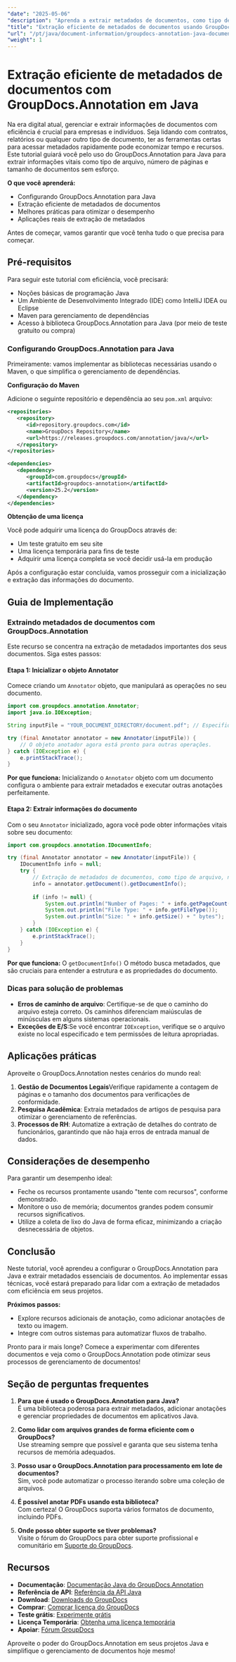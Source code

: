 ```yaml
---
"date": "2025-05-06"
"description": "Aprenda a extrair metadados de documentos, como tipo de arquivo, número de páginas e tamanho, usando o GroupDocs.Annotation para Java. Aprimore sua gestão de documentos com extração eficiente de informações."
"title": "Extração eficiente de metadados de documentos usando GroupDocs.Annotation em Java"
"url": "/pt/java/document-information/groupdocs-annotation-java-document-info-extraction/"
"weight": 1
---
```


# Extração eficiente de metadados de documentos com GroupDocs.Annotation em Java

Na era digital atual, gerenciar e extrair informações de documentos com eficiência é crucial para empresas e indivíduos. Seja lidando com contratos, relatórios ou qualquer outro tipo de documento, ter as ferramentas certas para acessar metadados rapidamente pode economizar tempo e recursos. Este tutorial guiará você pelo uso do GroupDocs.Annotation para Java para extrair informações vitais como tipo de arquivo, número de páginas e tamanho de documentos sem esforço.

**O que você aprenderá:**
- Configurando GroupDocs.Annotation para Java
- Extração eficiente de metadados de documentos
- Melhores práticas para otimizar o desempenho
- Aplicações reais de extração de metadados

Antes de começar, vamos garantir que você tenha tudo o que precisa para começar.

## Pré-requisitos

Para seguir este tutorial com eficiência, você precisará:
- Noções básicas de programação Java
- Um Ambiente de Desenvolvimento Integrado (IDE) como IntelliJ IDEA ou Eclipse
- Maven para gerenciamento de dependências
- Acesso à biblioteca GroupDocs.Annotation para Java (por meio de teste gratuito ou compra)

### Configurando GroupDocs.Annotation para Java

Primeiramente: vamos implementar as bibliotecas necessárias usando o Maven, o que simplifica o gerenciamento de dependências.

**Configuração do Maven**

Adicione o seguinte repositório e dependência ao seu `pom.xml` arquivo:

```xml
<repositories>
   <repository>
      <id>repository.groupdocs.com</id>
      <name>GroupDocs Repository</name>
      <url>https://releases.groupdocs.com/annotation/java/</url>
   </repository>
</repositories>

<dependencies>
   <dependency>
      <groupId>com.groupdocs</groupId>
      <artifactId>groupdocs-annotation</artifactId>
      <version>25.2</version>
   </dependency>
</dependencies>
```

**Obtenção de uma licença**

Você pode adquirir uma licença do GroupDocs através de:
- Um teste gratuito em seu site
- Uma licença temporária para fins de teste
- Adquirir uma licença completa se você decidir usá-la em produção

Após a configuração estar concluída, vamos prosseguir com a inicialização e extração das informações do documento.

## Guia de Implementação

### Extraindo metadados de documentos com GroupDocs.Annotation

Este recurso se concentra na extração de metadados importantes dos seus documentos. Siga estes passos:

#### Etapa 1: Inicializar o objeto Annotator

Comece criando um `Annotator` objeto, que manipulará as operações no seu documento.

```java
import com.groupdocs.annotation.Annotator;
import java.io.IOException;

String inputFile = "YOUR_DOCUMENT_DIRECTORY/document.pdf"; // Especifique o caminho do seu arquivo aqui

try (final Annotator annotator = new Annotator(inputFile)) {
    // O objeto anotador agora está pronto para outras operações.
} catch (IOException e) {
    e.printStackTrace();
}
```

**Por que funciona:** Inicializando o `Annotator` objeto com um documento configura o ambiente para extrair metadados e executar outras anotações perfeitamente.

#### Etapa 2: Extrair informações do documento

Com o seu `Annotator` inicializado, agora você pode obter informações vitais sobre seu documento:

```java
import com.groupdocs.annotation.IDocumentInfo;

try (final Annotator annotator = new Annotator(inputFile)) {
    IDocumentInfo info = null;
    try {
        // Extração de metadados de documentos, como tipo de arquivo, número de páginas e tamanho.
        info = annotator.getDocument().getDocumentInfo();
        
        if (info != null) {
            System.out.println("Number of Pages: " + info.getPageCount());
            System.out.println("File Type: " + info.getFileType());
            System.out.println("Size: " + info.getSize() + " bytes");
        }
    } catch (IOException e) {
        e.printStackTrace();
    }
}
```

**Por que funciona:** O `getDocumentInfo()` O método busca metadados, que são cruciais para entender a estrutura e as propriedades do documento.

### Dicas para solução de problemas

- **Erros de caminho de arquivo**: Certifique-se de que o caminho do arquivo esteja correto. Os caminhos diferenciam maiúsculas de minúsculas em alguns sistemas operacionais.
- **Exceções de E/S**:Se você encontrar `IOException`, verifique se o arquivo existe no local especificado e tem permissões de leitura apropriadas.

## Aplicações práticas

Aproveite o GroupDocs.Annotation nestes cenários do mundo real:
1. **Gestão de Documentos Legais**Verifique rapidamente a contagem de páginas e o tamanho dos documentos para verificações de conformidade.
2. **Pesquisa Acadêmica**: Extraia metadados de artigos de pesquisa para otimizar o gerenciamento de referências.
3. **Processos de RH**: Automatize a extração de detalhes do contrato de funcionários, garantindo que não haja erros de entrada manual de dados.

## Considerações de desempenho

Para garantir um desempenho ideal:
- Feche os recursos prontamente usando "tente com recursos", conforme demonstrado.
- Monitore o uso de memória; documentos grandes podem consumir recursos significativos.
- Utilize a coleta de lixo do Java de forma eficaz, minimizando a criação desnecessária de objetos.

## Conclusão

Neste tutorial, você aprendeu a configurar o GroupDocs.Annotation para Java e extrair metadados essenciais de documentos. Ao implementar essas técnicas, você estará preparado para lidar com a extração de metadados com eficiência em seus projetos.

**Próximos passos:**
- Explore recursos adicionais de anotação, como adicionar anotações de texto ou imagem.
- Integre com outros sistemas para automatizar fluxos de trabalho.

Pronto para ir mais longe? Comece a experimentar com diferentes documentos e veja como o GroupDocs.Annotation pode otimizar seus processos de gerenciamento de documentos!

## Seção de perguntas frequentes

1. **Para que é usado o GroupDocs.Annotation para Java?**  
   É uma biblioteca poderosa para extrair metadados, adicionar anotações e gerenciar propriedades de documentos em aplicativos Java.

2. **Como lidar com arquivos grandes de forma eficiente com o GroupDocs?**  
   Use streaming sempre que possível e garanta que seu sistema tenha recursos de memória adequados.

3. **Posso usar o GroupDocs.Annotation para processamento em lote de documentos?**  
   Sim, você pode automatizar o processo iterando sobre uma coleção de arquivos.

4. **É possível anotar PDFs usando esta biblioteca?**  
   Com certeza! O GroupDocs suporta vários formatos de documento, incluindo PDFs.

5. **Onde posso obter suporte se tiver problemas?**  
   Visite o fórum do GroupDocs para obter suporte profissional e comunitário em [Suporte do GroupDocs](https://forum.groupdocs.com/c/annotation).

## Recursos

- **Documentação**: [Documentação Java do GroupDocs.Annotation](https://docs.groupdocs.com/annotation/java/)
- **Referência de API**: [Referência da API Java](https://reference.groupdocs.com/annotation/java/)
- **Download**: [Downloads do GroupDocs](https://releases.groupdocs.com/annotation/java/)
- **Comprar**: [Comprar licença do GroupDocs](https://purchase.groupdocs.com/buy)
- **Teste grátis**: [Experimente grátis](https://releases.groupdocs.com/annotation/java/)
- **Licença Temporária**: [Obtenha uma licença temporária](https://purchase.groupdocs.com/temporary-license/)
- **Apoiar**: [Fórum GroupDocs](https://forum.groupdocs.com/c/annotation/) 

Aproveite o poder do GroupDocs.Annotation em seus projetos Java e simplifique o gerenciamento de documentos hoje mesmo!